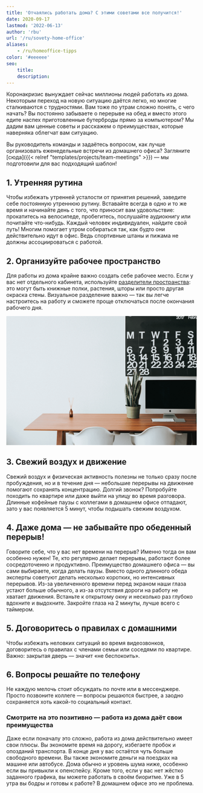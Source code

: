 ```yaml
---
title: 'Отчаялись работать дома? С этими советами все получится!'
date: 2020-09-17
lastmod: '2022-06-13'
author: 'rbu'
url: '/ru/sovety-home-office'
aliases:
    - /ru/homeoffice-tipps
color: '#eeeeee'
seo:
    title:
    description:
---
```


Коронакризис вынуждает сейчас миллионы людей работать из дома. Некоторым переход на новую ситуацию даётся легко, но многие сталкиваются с трудностями. Вам тоже по утрам сложно понять, с чего начать? Вы постоянно забываете о перерыве на обед и вместо этого едите наспех приготовленные бутерброды прямо за компьютером? Мы дадим вам ценные советы и расскажем о преимуществах, которые наверняка облегчат вам ситуацию.

Вы руководитель команды и задаётесь вопросом, как лучше организовать еженедельные встречи из домашнего офиса? Загляните [сюда]({{< relref "templates/projects/team-meetings" >}}) — мы подготовили для вас подходящий шаблон!

## 1\. Утренняя рутина

Чтобы избежать утренней усталости от принятия решений, заведите себе постоянную утреннюю рутину. Вставайте всегда в одно и то же время и начинайте день с того, что приносит вам удовольствие: прокатитесь на велосипеде, пробегитесь, послушайте аудиокнигу или почитайте что-нибудь. Каждый человек индивидуален, найдите свой путь! Многим помогает утром собираться так, как будто они действительно идут в офис. Ведь спортивные штаны и пижама не должны ассоциироваться с работой.

## 2\. Организуйте рабочее пространство

Для работы из дома крайне важно создать себе рабочее место. Если у вас нет отдельного кабинета, используйте [разделители пространства](https://diy-family.com/diy-raumteiler-6-praktische-ideen/): это могут быть книжные полки, растения, шторы или просто другая окраска стены. Визуальное разделение важно — так вы легче настроитесь на работу и сможете проще отключаться после окончания рабочего дня.

![Homeoffice](Bildschirmfoto-2020-09-08-um-11.37.16.png)

## 3\. Свежий воздух и движение

Свежий воздух и физическая активность полезны не только сразу после пробуждения, но и в течение дня — небольшие перерывы на движение помогают сохранять концентрацию. Долгий звонок? Попробуйте походить по квартире или даже выйти на улицу во время разговора. Длинные кофейные паузы с коллегами в домашнем офисе отпадают, зато у вас появляется 5 минут, чтобы подышать свежим воздухом.

## 4\. Даже дома — не забывайте про обеденный перерыв!

Говорите себе, что у вас нет времени на перерыв? Именно тогда он вам особенно нужен! Те, кто регулярно делает перерывы, работают более сосредоточенно и продуктивно. Преимущество домашнего офиса — вы сами выбираете, когда делать паузы. Вместо одного длинного обеда эксперты советуют делать несколько коротких, но интенсивных перерывов. Из-за увеличенного времени перед экраном наши глаза устают больше обычного, а из-за отсутствия дороги на работу не хватает движения. Встаньте к открытому окну и несколько раз глубоко вдохните и выдохните. Закройте глаза на 2 минуты, лучше всего с таймером.

## 5\. Договоритесь о правилах с домашними

Чтобы избежать неловких ситуаций во время видеозвонков, договоритесь о правилах с членами семьи или соседями по квартире. Важно: закрытая дверь — значит «не беспокоить».

## 6\. Вопросы решайте по телефону

Не каждую мелочь стоит обсуждать по почте или в мессенджере. Просто позвоните коллеге — вопросы решаются быстрее, а заодно сохраняется хоть какой-то социальный контакт.

### Смотрите на это позитивно — работа из дома даёт свои преимущества

Даже если поначалу это сложно, работа из дома действительно имеет свои плюсы. Вы экономите время на дорогу, избегаете пробок и опозданий транспорта. В конце дня у вас остаётся чуть больше свободного времени. Вы также экономите деньги на поездках на машине или автобусе. Дома обычно и уровень шума ниже, особенно если вы привыкли к опенспейсу. Кроме того, если у вас нет жёстко заданного графика, вы можете работать в своём биоритме. Уже в 5 утра вы бодры и готовы к работе? В домашнем офисе это не проблема.
